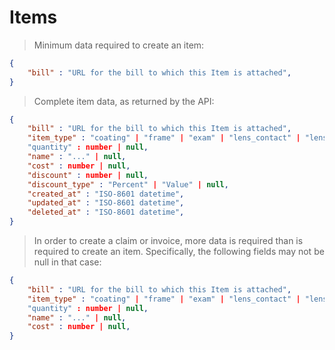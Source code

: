 # Items
> Minimum data required to create an item:

```json
{
    "bill" : "URL for the bill to which this Item is attached",
}
```

> Complete item data, as returned by the API:

```json
{
    "bill" : "URL for the bill to which this Item is attached",
    "item_type" : "coating" | "frame" | "exam" | "lens_contact" | "lens_single" | "lens_bifocal" | "lens_trifocal" | "lens_progressive" | null
    "quantity" : number | null,
    "name" : "..." | null,
    "cost" : number | null,
    "discount" : number | null,
    "discount_type" : "Percent" | "Value" | null,
    "created_at" : "ISO-8601 datetime",
    "updated_at" : "ISO-8601 datetime",
    "deleted_at" : "ISO-8601 datetime",
}
```

> In order to create a claim or invoice, more data is required than is required to create an item. Specifically, the following fields may not be null in that case:

```json
{
    "bill" : "URL for the bill to which this Item is attached",
    "item_type" : "coating" | "frame" | "exam" | "lens_contact" | "lens_single" | "lens_bifocal" | "lens_trifocal" | "lens_progressive" | null
    "quantity" : number | null,
    "name" : "..." | null,
    "cost" : number | null,
}
```
